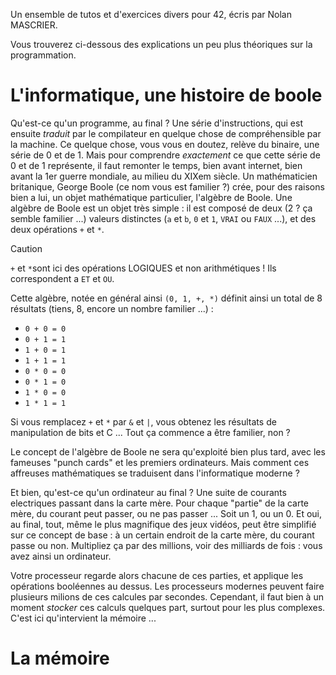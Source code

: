 Un ensemble de tutos et d'exercices divers pour 42, écris par Nolan MASCRIER.

Vous trouverez ci-dessous des explications un peu plus théoriques sur la programmation.
# L'informatique, une histoire de boole
Qu'est-ce qu'un programme, au final ? Une série d'instructions, qui est ensuite _traduit_ par le compilateur en quelque chose de compréhensible par la machine. Ce quelque chose, vous vous en doutez, relève du binaire, une série de 0 et de 1. 
Mais pour comprendre _exactement_ ce que cette série de 0 et de 1 représente, il faut remonter le temps, bien avant internet, bien avant la 1er guerre mondiale, au milieu du XIXem siècle. Un mathématicien britanique, George Boole (ce nom vous est familier ?) crée, pour des raisons bien a lui, un objet mathématique particulier, l'algèbre de Boole. Une algèbre de Boole est un objet très simple : il est composé de deux (2 ? ça semble familier ...) valeurs distinctes (`a` et `b`, `0` et `1`, `VRAI` ou `FAUX` ...), et des deux opérations `+` et `*`.

> [!CAUTION]
> `+` et `*`sont ici des opérations LOGIQUES et non arithmétiques ! Ils correspondent a `ET` et `OU`.

Cette algèbre, notée en général ainsi `(0, 1, +, *)` définit ainsi un total de 8 résultats (tiens, 8, encore un nombre familier ...) :
* `0 + 0 = 0`
* `0 + 1 = 1`
* `1 + 0 = 1`
* `1 + 1 = 1`
* `0 * 0 = 0`
* `0 * 1 = 0`
* `1 * 0 = 0`
* `1 * 1 = 1`

Si vous remplacez `+` et `*` par `&` et `|`, vous obtenez les résultats de manipulation de bits et C ... Tout ça commence a être familier, non ?

Le concept de l'algèbre de Boole ne sera qu'exploité bien plus tard, avec les fameuses "punch cards" et les premiers ordinateurs. Mais comment ces affreuses mathématiques se traduisent dans l'informatique moderne ?

Et bien, qu'est-ce qu'un ordinateur au final ? Une suite de courants electriques passant dans la carte mère. Pour chaque "partie" de la carte mère, du courant peut passer, ou ne pas passer ... Soit un 1, ou un 0. Et oui, au final, tout, même le plus magnifique des jeux vidéos, peut être simplifié sur ce concept de base : à un certain endroit de la carte mère, du courant passe ou non. Multipliez ça par des millions, voir des milliards de fois : vous avez ainsi un ordinateur. 

Votre processeur regarde alors chacune de ces parties, et applique les opérations booléennes au dessus. Les processeurs modernes peuvent faire plusieurs milions de ces calcules par secondes. Cependant, il faut bien à un moment _stocker_ ces calculs quelques part, surtout pour les plus complexes. C'est ici qu'intervient la mémoire ...

# La mémoire

